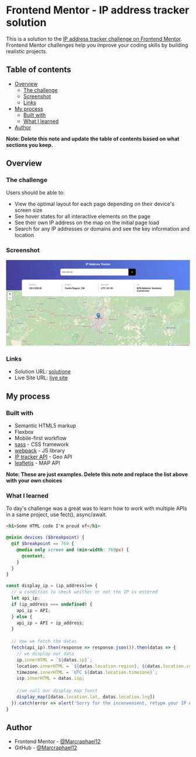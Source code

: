 # Frontend Mentor - IP address tracker solution

This is a solution to the [IP address tracker challenge on Frontend Mentor](https://www.frontendmentor.io/challenges/ip-address-tracker-I8-0yYAH0). Frontend Mentor challenges help you improve your coding skills by building realistic projects. 

## Table of contents

- [Overview](#overview)
  - [The challenge](#the-challenge)
  - [Screenshot](#screenshot)
  - [Links](#links)
- [My process](#my-process)
  - [Built with](#built-with)
  - [What I learned](#what-i-learned)
- [Author](#author)

**Note: Delete this note and update the table of contents based on what sections you keep.**

## Overview

### The challenge

Users should be able to:

- View the optimal layout for each page depending on their device's screen size
- See hover states for all interactive elements on the page
- See their own IP address on the map on the initial page load
- Search for any IP addresses or domains and see the key information and location

### Screenshot

![Design preview for the EasyBank Landing Page coding challenge](./design/illustration.png)

### Links

- Solution URL: [solutione](https://www.frontendmentor.io/solutions/ipaddress-tracker-with-webpack-m5-qUyI0FI)
- Live Site URL: [live site](https://ip-tracker-marc-12.netlify.app/)

## My process

### Built with

- Semantic HTML5 markup
- Flexbox
- Mobile-first workflow
- [sass](https://sass-lang.com/) - CSS framework
- [webpack](https://webpack.js.org/) - JS library
- [IP tracker API](https://geo.ipify.org/docs) - Geo API
- [leafletjs](https://leafletjs.com/examples/quick-start/) - MAP API

**Note: These are just examples. Delete this note and replace the list above with your own choices**

### What I learned

To day's challenge was a great was to learn how to work with multiple APIs in a same project, use fect(), async/await.

```html
<h1>Some HTML code I'm proud of</h1>
```
```scss
@mixin devices ($breakpoint) {
  @if $breakpoint == 769 {
    @media only screen and (min-width: 769px) {
      @content;
    }
  }
}
```
```js
const display_ip = (ip_address)=> {
  // a condition to check weither or not the IP is entered
  let api_ip;
  if (ip_address === undefined) {
    api_ip = API;
  } else {
    api_ip = API + ip_address;
  }

  // now we fetch the datas
  fetch(api_ip).then(response => response.json()).then(datas => {
    // we display our data
    ip.innerHTML = `${datas.ip}`;
    location.innerHTML = `${datas.location.region}, ${datas.location.country}`;
    timezone.innerHTML = `UTC ${datas.location.timezone}`;
    isp.innerHTML = datas.isp;

    //we call our display_map funct
    display_map([datas.location.lat, datas.location.lng])
  }).catch(error => alert('Sorry for the inconvenient, retype your IP Address please!'))
}
```

## Author
- Frontend Mentor - [@Marcraphael12](https://www.frontendmentor.io/profile/Marcraphael12)
- GitHub - [@Marcraphael12](https://github.com/Marcraphael12)

